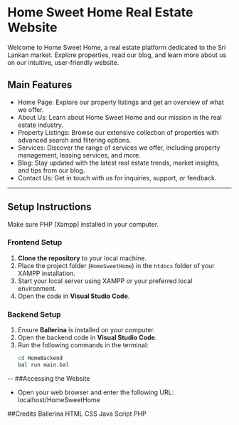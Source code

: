 # Home Sweet Home Real Estate Website

Welcome to Home Sweet Home, a real estate platform dedicated to the Sri Lankan market. Explore properties, read our blog, and learn more about us on our intuitive, user-friendly website.

## Main Features

- Home Page: Explore our property listings and get an overview of what we offer.
- About Us: Learn about Home Sweet Home and our mission in the real estate industry.
- Property Listings: Browse our extensive collection of properties with advanced search and filtering options.
- Services: Discover the range of services we offer, including property management, leasing services, and more.
- Blog: Stay updated with the latest real estate trends, market insights, and tips from our blog.
- Contact Us: Get in touch with us for inquiries, support, or feedback.

---


## Setup Instructions
Make sure PHP (Xampp) installed in your computer.

### Frontend Setup

1. **Clone the repository** to your local machine.
2. Place the project folder (`HomeSweetHome`) in the `htdocs` folder of your XAMPP installation.
3. Start your local server using XAMPP or your preferred local environment.
4. Open the code in **Visual Studio Code**.

### Backend Setup

1. Ensure **Ballerina** is installed on your computer.
2. Open the backend code in **Visual Studio Code**.
3. Run the following commands in the terminal:
   ```bash
   cd HomeBackend
   bal run main.bal

--
##Accessing the Website 
- Open your web browser and enter the following URL: localhost/HomeSweetHome
  
##Credits 
    Ballerina
    HTML
    CSS
    Java Script
    PHP

